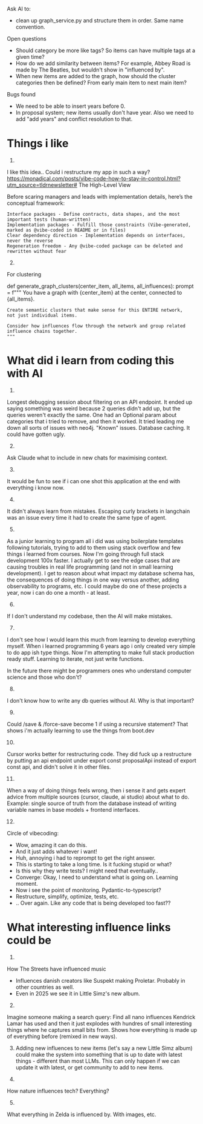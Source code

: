 Ask AI to:
- clean up graph_service.py and structure them in order. Same name convention.

Open questions
- Should category be more like tags? So items can have multiple tags at a given time? 
- How do we add similarity between items? For example, Abbey Road is made by The Beatles, but wouldn't show in "influenced by".
- When new items are added to the graph, how should the cluster categories then be defined? From early main item to next main item? 

Bugs found
- We need to be able to insert years before 0.
- In proposal system; new items usually don't have year. Also we need to add "add years" and conflict resolution to that. 

# Things i like
1.
I like this idea.. Could i restructure my app in such a way? https://monadical.com/posts/vibe-code-how-to-stay-in-control.html?utm_source=tldrnewsletter#
The High-Level View

Before scaring managers and leads with implementation details, here’s the conceptual framework:

    Interface packages - Define contracts, data shapes, and the most important tests (human-written)
    Implementation packages - Fulfill those constraints (Vibe-generated, marked as @vibe-coded in README or in files)
    Clear dependency direction - Implementation depends on interfaces, never the reverse
    Regeneration freedom - Any @vibe-coded package can be deleted and rewritten without fear

2.
For clustering

def generate_graph_clusters(center_item, all_items, all_influences):
    prompt = f"""
    You have a graph with {center_item} at the center, connected to {all_items}.
    
    Create semantic clusters that make sense for this ENTIRE network, 
    not just individual items.
    
    Consider how influences flow through the network and group related 
    influence chains together.
    """



# What did i learn from coding this with AI
1.
Longest debugging session about filtering on an API endpoint. It ended up saying something was weird because 2 queries didn't add up, but the queries weren't exactly the same. One had an Optional param about categories that i tried to remove, and then it worked. It tried leading me down all sorts of issues with neo4j. "Known" issues. Database caching. It could have gotten ugly. 

2. 
Ask Claude what to include in new chats for maximising context. 

3.
It would be fun to see if i can one shot this application at the end with everything i know now.

4. 
It didn't always learn from mistakes. Escaping curly brackets in langchain was an issue every time it had to create the same type of agent. 

5. 
As a junior learning to program all i did was using boilerplate templates following tutorials, trying to add to them using stack overflow and few things i learned from courses. 
Now I'm going through full stack development 100x faster. I actually get to see the edge cases that are causing troubles in real life programming (and not in small learning development). I get to reason about what impact my database schema has, the consequences of doing things in one way versus another, adding observability to programs, etc. I could maybe do one of these projects a year, now i can do one a month - at least. 

6.
If I don't understand my codebase, then the AI will make mistakes.

7.
I don't see how I would learn this much from learning to develop everything myself. When i learned programming 6 years ago i only created very simple to do app ish type things. Now I'm attempting to make full stack production ready stuff. Learning to iterate, not just write functions.

In the future there might be programmers ones who understand computer science and those who don't?

8. 
I don't know how to write any db queries without AI. Why is that important? 

9. 
Could /save & /force-save become 1 if using a recursive statement? That shows i'm actually learning to use the things from boot.dev

10.
Cursor works better for restructuring code. They did fuck up a restructure by putting an api endpoint under export const proposalApi instead of export const api, and didn't solve it in other files. 

11.
When a way of doing things feels wrong, then i sense it and gets expert advice from multiple sources (cursor, claude, ai studio) about what to do. Example: single source of truth from the database instead of writing variable names in base models + frontend interfaces.

12.
Circle of vibecoding:
- Wow, amazing it can do this.
- And it just adds whatever i want!
- Huh, annoying i had to reprompt to get the right answer.
- This is starting to take a long time. Is it fucking stupid or what?
- Is this why they write tests? I might need that eventually.. 
- Converge: Okay, I need to understand what is going on. Learning moment.
- Now i see the point of monitoring. Pydantic-to-typescript?
- Restructure, simplify, optimize, tests, etc. 
- .. Over again.
Like any code that is being developed too fast?? 


# What interesting influence links could be
1. 
How The Streets have influenced music
- Influences danish creators like Suspekt making Proletar. Probably in other countries as well.
- Even in 2025 we see it in Little Simz's new album.

2.
Imagine someone making a search query: Find all nano influences Kendrick Lamar has used and then it just explodes with hundres of small interesting things where he captures small bits from. Shows how everything is made up of everything before (remixed in new ways). 

3. Adding new influences to new items (let's say a new Little Simz album) could make the system into something that is up to date with latest things - different than most LLMs. This can only happen if we can update it with latest, or get community to add to new items. 

4. 
How nature influences tech? Everything?

5. 
What everything in Zelda is influenced by. With images, etc. 